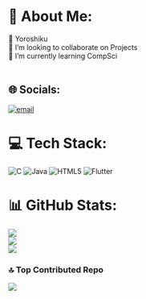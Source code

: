 # 💫 About Me:
👋 Yoroshiku<br>👯 I’m looking to collaborate on Projects <br>🌱 I’m currently learning CompSci<br><br>


## 🌐 Socials:
[![email](https://img.shields.io/badge/Email-D14836?logo=gmail&logoColor=white)](mailto:bensoneldho30423@fisat.ac.in) 

# 💻 Tech Stack:
![C](https://img.shields.io/badge/c-%2300599C.svg?style=plastic&logo=c&logoColor=white) ![Java](https://img.shields.io/badge/java-%23ED8B00.svg?style=plastic&logo=openjdk&logoColor=white) ![HTML5](https://img.shields.io/badge/html5-%23E34F26.svg?style=plastic&logo=html5&logoColor=white) ![Flutter](https://img.shields.io/badge/Flutter-%2302569B.svg?style=plastic&logo=Flutter&logoColor=white)
# 📊 GitHub Stats:
![](https://github-readme-stats.vercel.app/api?username=ben-24-clg&theme=dark&hide_border=true&include_all_commits=false&count_private=false)<br/>
![](https://nirzak-streak-stats.vercel.app/?user=ben-24-clg&theme=dark&hide_border=true)<br/>
![](https://github-readme-stats.vercel.app/api/top-langs/?username=ben-24-clg&theme=dark&hide_border=true&include_all_commits=false&count_private=false&layout=compact)

### 🔝 Top Contributed Repo
![](https://github-contributor-stats.vercel.app/api?username=ben-24-clg&limit=5&theme=dark&combine_all_yearly_contributions=true)

<!-- Proudly created with GPRM ( https://gprm.itsvg.in ) -->
